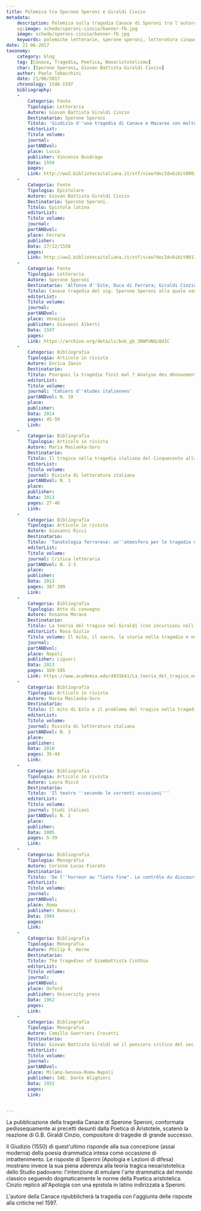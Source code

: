 ```yaml
---
title: Polemica tra Sperone Speroni e Giraldi Cinzio
metadata:
	description: Polemica sulla tragedia Canace di Speroni tra l'autore e Giraldi Cinzio.
	og:image: schede/speroni-cinzio/banner-fb.jpg
	image: schede/speroni-cinzio/banner-fb.jpg
	keywords: polemiche letterarie, sperone speroni, letteratura cinquecento
date: 21-06-2017
taxonomy:
	category: blog
    tag: [Canace, Tragedia, Poetica, Neoaristotelismo]
    char: [Sperone Speroni, Giovan Battista Giraldi Cinzio]
    author: Paolo Tabacchini
    date: 21/06/2017
    chronology: 1546-1597
    bibliography:
	-
	    Categoria: Fonte
	    Tipologia: Letteraria
	    Autore: Giovan Battista Giraldi Cinzio
	    Destinatario: Sperone Speroni
	    Titolo: 'Giudizio d''una tragedia di Canace e Macareo con molte utili considerazioni circa l''arte della tragedia e d''altri poemi'
	    editorList: 
	    Titolo volume: 
	    journal: 
	    partANDvol: 
	    place: Lucca
	    publisher: Vincenzo Busdrago
	    Data: 1550
	    pages: 
	    Link: http://ww2.bibliotecaitaliana.it/xtf/view?docId=bibit000295/bibit000295.xml&chunk.id=d3706e122&toc.id=&brand=bibit
	-
	    Categoria: Fonte
	    Tipologia: Epistolare
	    Autore: Giovan Battista Giraldi Cinzio
	    Destinatario: Sperone Speroni. 
	    Titolo: Epistola latina
	    editorList: 
	    Titolo volume: 
	    journal: 
	    partANDvol: 
	    place: Ferrara
	    publisher: 
	    Data: 27/12/1558  
	    pages: 
	    Link: http://ww2.bibliotecaitaliana.it/xtf/view?docId=bibit001160/bibit001160.xml&chunk.id=d5902e175&toc.depth=1&toc.id=&brand=bibit
	-
	    Categoria: Fonte
	    Tipologia: Letteraria
	    Autore: Sperone Speroni
	    Destinatario: 'Alfonso d''Este, Duca di Ferrara; Giraldi Cinzio'
	    Titolo: Canace tragedia del sig. Sperone Speroni alla quale sono aggiunte alcune altre sue compositioni, e una apologia, e alcune lettioni in difesa della tragedia
	    editorList: 
	    Titolo volume: 
	    journal: 
	    partANDvol: 
	    place: Venezia
	    publisher: Giovanni Alberti
	    Data: 1597
	    pages: 
	    Link: https://archive.org/details/bub_gb_3RWFUNQc8dIC
	-
	    Categoria: Bibliografia
	    Tipologia: Articolo in rivista
	    Autore: Enrica Zanin
	    Destinatario: 
	    Titolo: Pourquoi la tragédie finit mal ? Analyse des dénouements dans quelques tragédies de la première modernité
	    editorList: 
	    Titolo volume: 
	    journal: 'Cahiers d''études italiennes'
	    partANDvol: N. 19
	    place: 
	    publisher: 
	    Data: 2014
	    pages: 45-59
	    Link: 
	-
	    Categoria: Bibliografia
	    Tipologia: Articolo in rivista
	    Autore: Maria Maslanka-Soro
	    Destinatario: 
	    Titolo: Il tragico nella tragedia italiana del Cinquecento alla luce della tradizione classica
	    editorList: 
	    Titolo volume: 
	    journal: Rivista di letteratura italiana
	    partANDvol: N. 1 
	    place: 
	    publisher: 
	    Data: 2013
	    pages: 27-46
	    Link: 
	-
	    Categoria: Bibliografia
	    Tipologia: Articolo in rivista
	    Autore: Giovanni Ricci
	    Destinatario: 
	    Titolo: 'Tanatologia ferrarese: un''atmosfera per le tragedie del Cinzio?'
	    editorList: 
	    Titolo volume: 
	    journal: Critica letteraria
	    partANDvol: N. 2-3
	    place: 
	    publisher: 
	    Data: 2013
	    pages: 387-399
	    Link: 
	-
	    Categoria: Bibliografia
	    Tipologia: Atto di convegno
	    Autore: Rosanna Morace
	    Destinatario: 
	    Titolo: La teoria del tragico nel Giraldi (con incursioni nell’epico)
	    editorList: Rosa Giulio
	    Titolo volume: Il mito, il sacro, la storia nella tragedia e nella riflessione teorica sul tragico, Atti del convegno di studi: Università di Salerno, 15-16 novembre 2012
	    journal: 
	    partANDvol: 
	    place: Napoli
	    publisher: Liguori
	    Data: 2013
	    pages: 169-185
	    Link: https://www.academia.edu/4931641/La_teoria_del_tragico_nel_Giraldi
	-
	    Categoria: Bibliografia
	    Tipologia: Articolo in rivista
	    Autore: Maria Maslanka-Soro
	    Destinatario: 
	    Titolo: Il mito di Eolo e il problema del tragico nella tragedia "Canace" di Sperone Speroni
	    editorList: 
	    Titolo volume: 
	    journal: Rivista di letteratura italiana
	    partANDvol: N. 3
	    place: 
	    publisher: 
	    Data: 2010
	    pages: 35-44
	    Link: 
	-
	    Categoria: Bibliografia
	    Tipologia: Articolo in rivista
	    Autore: Laura Riccò
	    Destinatario: 
	    Titolo: 'Il teatro ''secondo le correnti occasioni'''
	    editorList: 
	    Titolo volume: 
	    journal: Studi italiani
	    partANDvol: N. 2 
	    place: 
	    publisher: 
	    Data: 2005
	    pages: 5-39
	    Link: 
	-
	    Categoria: Bibliografia
	    Tipologia: Monografia
	    Autore: Corinne Lucas Fiorato
	    Destinatario: 
	    Titolo: 'De l''horreur au "lieto fine". Le contrôle du discours tragique dans le théâtre de Giovan Battista Giraldi Cinzio'
	    editorList: 
	    Titolo volume: 
	    journal: 
	    partANDvol: 
	    place: Roma
	    publisher: Bonacci
	    Data: 1984
	    pages: 
	    Link: 
	-
	    Categoria: Bibliografia
	    Tipologia: Monografia
	    Autore: Philip R. Horne
	    Destinatario: 
	    Titolo: The tragedies of Giambattista Cinthio
	    editorList: 
	    Titolo volume: 
	    journal: 
	    partANDvol: 
	    place: Oxford
	    publisher: University press
	    Data: 1962
	    pages: 
	    Link: 
	-
	    Categoria: Bibliografia
	    Tipologia: Monografia
	    Autore: Camillo Guerrieri Crocetti
	    Destinatario: 
	    Titolo: Giovan Battista Giraldi ed il pensiero critico del sec. XVI
	    editorList: 
	    Titolo volume: 
	    journal: 
	    partANDvol: 
	    place: Milano-Genova-Roma-Napoli
	    publisher: SAE. Dante Alighieri
	    Data: 1932
	    pages: 
	    Link: 


---
```


La pubblicazione della tragedia Canace di Sperone Speroni, conformata pedissequamente ai precetti desunti dalla Poetica di Aristotele, scatenò la reazione di G.B. Giraldi Cinzio, compositore di tragedie di grande successo. 

Il Giudizio (1550) di quest'ultimo risponde alla sua concezione (assai moderna) della poesia drammatica intesa come occasione di intrattenimento. Le risposte di Speroni (Apologia e Lezioni di difesa) mostrano invece la sua piena aderenza alla teoria tragica neoaristotelica dello Studio padovano: l'intenzione di emulare l'arte drammatica del mondo classico seguendo dogmaticamente le norme della Poetica aristotelica. Cinzio replicò all'Apologia con una epistola in latino indirizzata a Speroni. 

L'autore della Canace ripubblicherà la tragedia con l'aggiunta delle risposte alla critiche nel 1597. 

